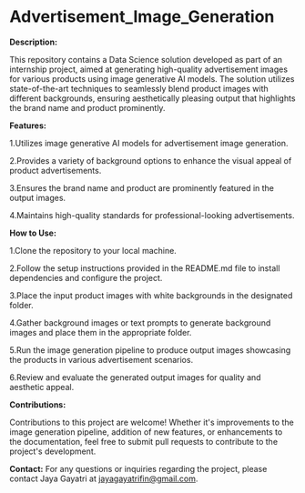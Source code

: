 # Advertisement_Image_Generation
**Description:**

This repository contains a Data Science solution developed as part of an internship project, aimed at generating high-quality advertisement images for various products using image generative AI models. The solution utilizes state-of-the-art techniques to seamlessly blend product images with different backgrounds, ensuring aesthetically pleasing output that highlights the brand name and product prominently.


**Features:**

1.Utilizes image generative AI models for advertisement image generation.

2.Provides a variety of background options to enhance the visual appeal of product advertisements.

3.Ensures the brand name and product are prominently featured in the output images.

4.Maintains high-quality standards for professional-looking advertisements.


**How to Use:**

1.Clone the repository to your local machine.

2.Follow the setup instructions provided in the README.md file to install dependencies and configure the project.

3.Place the input product images with white backgrounds in the designated folder.

4.Gather background images or text prompts to generate background images and place them in the appropriate folder.

5.Run the image generation pipeline to produce output images showcasing the products in various advertisement scenarios.

6.Review and evaluate the generated output images for quality and aesthetic appeal.


**Contributions:**

Contributions to this project are welcome! Whether it's improvements to the image generation pipeline, addition of new features, or enhancements to the documentation, feel free to submit pull requests to contribute to the project's development.


**Contact:**
For any questions or inquiries regarding the project, please contact Jaya Gayatri at jayagayatrifin@gmail.com.
